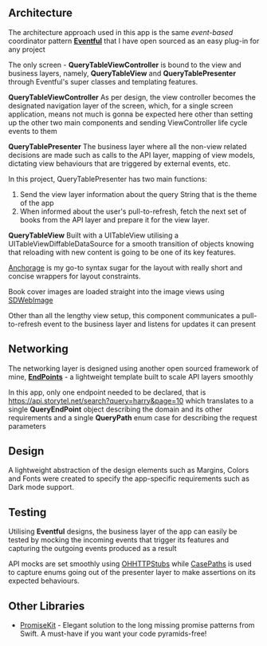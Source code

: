 ## Architecture
The architecture approach used in this app is the same *event-based* coordinator pattern **[Eventful](https://github.com/raymundcat/Eventful)** that I have open sourced as an easy plug-in for any project

 The only screen - **QueryTableViewController** is bound to the view and business layers, namely, **QueryTableView** and **QueryTablePresenter** through Eventful's super classes and templating features.

**QueryTableViewController**
As per design, the view controller becomes the designated navigation layer of the screen, which, for a single screen application, means not much is gonna be expected here other than setting up the other two main components and sending ViewController life cycle events to them

**QueryTablePresenter**
The business layer where all the non-view related decisions are made such as calls to the API layer, mapping of view models, dictating view behaviours that are triggered by external events, etc.

In this project, QueryTablePresenter has two main functions:

 1. Send the view layer information about the query String that is the theme of the app
 2. When informed about the user's pull-to-refresh, fetch the next set of books from the API layer and prepare it for the view layer.

**QueryTableView**
Built with a UITableView utilising a UITableViewDiffableDataSource for a smooth transition of objects knowing that reloading with new content is going to be one of its key features.

[Anchorage](https://github.com/Rightpoint/Anchorage) is my go-to syntax sugar for the layout with really short and concise wrappers for layout constraints. 

Book cover images are loaded straight into the image views using  [SDWebImage](https://github.com/SDWebImage/SDWebImage) 

Other than all the lengthy view setup, this component communicates a pull-to-refresh event to the business layer and listens for updates it can present


## Networking
The networking layer is designed using another open sourced framework of mine, **[EndPoints](https://github.com/raymundcat/EndPoints)** - a lightweight template built to scale API layers smoothly

In this app, only one endpoint needed to be declared, that is https://api.storytel.net/search?query=harry&page=10 which translates to a single **QueryEndPoint** object describing the domain and its other requirements and a single **QueryPath** enum case for describing the request parameters

## Design
A lightweight abstraction of the design elements such as Margins, Colors and Fonts were created to specify the app-specific requirements such as Dark mode support. 

## Testing
Utilising **Eventful** designs, the business layer of the app can easily be tested by mocking the incoming events that trigger its features and capturing the outgoing events produced as a result

API mocks are set smoothly using [OHHTTPStubs](https://github.com/AliSoftware/OHHTTPStubs/) while [CasePaths](https://github.com/pointfreeco/swift-case-paths) is used to capture enums going out of the presenter layer to make assertions on its expected behaviours.

## Other Libraries

 - [PromiseKit](https://github.com/mxcl/PromiseKit/) - Elegant solution to the long missing promise patterns from Swift. A must-have if you want your code pyramids-free!


